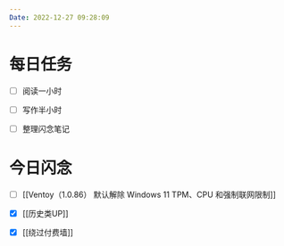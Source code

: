```yaml
---
Date: 2022-12-27 09:28:09
---
```


# 每日任务
- [ ] 阅读一小时
- [ ] 写作半小时
- [ ] 整理闪念笔记


# 今日闪念
- [ ] [[Ventoy（1.0.86） 默认解除 Windows 11 TPM、CPU 和强制联网限制]]
- [x] [[历史类UP]]
- [x] [[绕过付费墙]]




